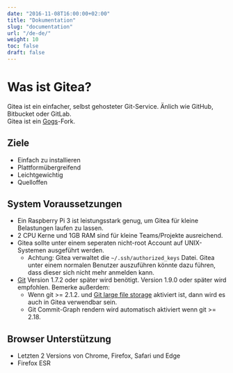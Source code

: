 ```yaml
---
date: "2016-11-08T16:00:00+02:00"
title: "Dokumentation"
slug: "documentation"
url: "/de-de/"
weight: 10
toc: false
draft: false
---
```


# Was ist Gitea?

Gitea ist ein einfacher, selbst gehosteter Git-Service. Änlich wie GitHub, Bitbucket oder GitLab.  
Gitea ist ein [Gogs](http://gogs.io)-Fork.

## Ziele

 * Einfach zu installieren
 * Plattformübergreifend
 * Leichtgewichtig
 * Quelloffen

## System Voraussetzungen

- Ein Raspberry Pi 3 ist leistungsstark genug, um Gitea für kleine Belastungen laufen zu lassen.
- 2 CPU Kerne und 1GB RAM sind für kleine Teams/Projekte ausreichend.
- Gitea sollte unter einem seperaten nicht-root Account auf UNIX-Systemen ausgeführt werden.
   - Achtung: Gitea verwaltet die `~/.ssh/authorized_keys` Datei. Gitea unter einem normalen Benutzer auszuführen könnte dazu führen, dass dieser sich nicht mehr anmelden kann.
- [Git](https://git-scm.com/) Version 1.7.2 oder später wird benötigt. Version 1.9.0 oder später wird empfohlen. Bemerke außerdem:
   - Wenn git >= 2.1.2. und [Git large file storage](https://git-lfs.github.com/) aktiviert ist, dann wird es auch in Gitea verwendbar sein.
   - Git Commit-Graph rendern wird automatisch aktiviert wenn git >= 2.18.

## Browser Unterstützung

- Letzten 2 Versions von Chrome, Firefox, Safari und Edge
- Firefox ESR
